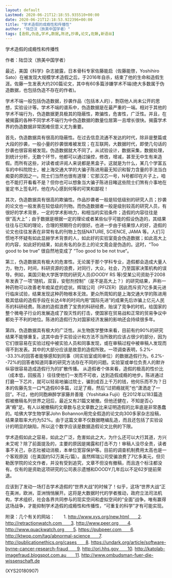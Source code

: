 ```yaml
---
layout: default
Lastmod: 2020-06-21T12:18:55.935510+00:00
date: 2020-06-21T12:18:53.922396+00:00
title: "学术造假的成瘾性和传播性"
author: "陆岱汶（旅美中国学者）"
tags: [造假,伪造,学术,数据,陈进,抄袭,论文,佐藤,新语丝]
---
```


学术造假的成瘾性和传播性

作者：陆岱汶（旅美中国学者）

最近，美国《科学》杂志披露，日本骨科专家佐藤能启（佐藤能啓，Yoshihiro Sato）在被发现大规模学术造假之后，于2016年自杀，结束了他的生命和造假生涯。佐藤一生发表大约200篇论文，其中有60多篇涉嫌学术不端(绝大多数属于伪造数据，也包括伪造不存在的作者)。

学术不端一般包括伪造数据，抄袭作品（包括本人的），剽窃他人尚未公开的思想，实验设计等。学术不端的谱系中，伪造数据是在最严重的一端。相对于其他的学术不端行为，伪造数据更具极其的隐蔽性，欺骗性，危害性，广泛性。并且，在被揭露的各种不同学术不端行为中伪造数据的数量位居第一且增长很快。揭露学术界的伪造数据非常困难但意义尤为重要。

首先，伪造数据具有很高的隐蔽性。在过去信息流通不发达的时代，除非是整篇或大段的抄袭，一般小量的抄袭很难被发现；在互联网，大数据时代，即使几句话的抄袭也很容易被发现。伪造数据就大不同了。从试验设计，数据采集，数据处理，到统计分析，无数个环节，他都可以通过操控，修改，增减，甚至无中生有来造假。而所有这些，对读者或评阅人来说都是黑盒子。这就是为什么，某几个学富五车的中科院院士，被上海交通大学的大骗子陈进用最无知识和智力含量的手法当白痴耍的原因之一。院士们当然也很有道理：它那汉芯一号，N号都印在片子上，咱也不能打开看看不是？但你也可以想象当大骗子陈进目睹这些院士们煞有介事地在鉴定书上签名时，他在内心感到何等的可笑和鄙视！

其次，伪造数据具有很高的欺骗性。作品抄袭者一般是较低级别的研究人员；抄袭的论文也一般发表在较低级的刊物。而伪造数据者一般是级别较高的研究人员，有很好的学术背景，一定的学术影响力，和相当的实验条件；造假的内容往往是很“高大上”；由于数据是根据一定的理论或者某些似乎可能的假设伪造的，其结果往往与已知的理论，合理的预期符合的很好。也进一步由于结果惊人的好，造假的论文也往往发表在非常有名的刊物上包括NATURE, SCIENCE, JAMA 等。人们习惯地不怀疑有如此显赫学术背景的人，如此好的实验室竟会伪造数据；如此高大上的内容，如此好的结果，如此有名的杂志上的论文竟会是伪造的。这时，“Too good to be true” 很自然地变成了 “Too good to be not true“。

第三，伪造数据具有极大的危害性。无论属于那个学科专业，造假都会造成大量人力，物力，时间，科研资源的浪费，对同行，大众，社会，乃至国家决策机构的误导。例如，美国贝勒大学医学院的研究人员(DOODY RS 等)受某公司资助于2008年发表了一项“随机，双盲，安慰剂控制”（是不是高大上？）的研究结果，声称一种药物可以改善老年痴呆症的症状。辉瑞公司（PFIZER）因此而斥资7亿多美元进行临床试验，结果发现这种药物根本无效。更众所周知的是上海交通大学的陈进用极其低级的造假手段在长达4年的时间内用“国际先进”的成果先后诈骗上亿元人民币的科研经费。陈进的造假浪费了宝贵的科研经费，贻误了竞争的时机，给国家的整个微电子行业的发展造成了毁灭性的打击，使国家在贸易战和正常的贸易争议中都处于不利的地位。陈进的造假行为对国家经济发展的影响还会持续很多年。

第四，伪造数据具有极大的广泛性。从生物医学整体来看，目前有约90%的研究结果不能够重复。这其中由于实验设计和方法不当所致的应该占很少的部分，因为它们很容易在实验过程中被实验人员和同事发现，或在审稿过程中被审稿人发现而得不到发表。其中的大部分应该是故意的造假所致。一项调查表明，5.2%--33.3%的回答者能够感知到同事（同实验室或同单位）的数据造假行为。6.2%--72%的回答者知道同事的研究方法存在不同的问题。实验室或单位负责人的默许纵容很容易造成造假行为的扩散传播。 从造假者个体来看，造假的极高的性价比（成本低，回报高 ）往往使他们一发而不可收，达到造假成瘾的地步。陈进通过打磨一下芯片，就可以轻易地骗过院士，骗到成百上千万的钱，他何乐而不为？日本的佐藤先生一口气造假60多篇，过足了瘾，然后“过把瘾就死”也“潇洒走了一回”。不过，他的同胞麻醉学家藤井善隆（Yoshitaka Fujii）在2012年以183篇造假被撤稿名列世界之冠后，最近又有21篇文被撤。但他还健在，不知是否心满“瘾”足。有人以被撤稿的文章数与总文章数之比来证明造假的比率底是非常愚蠢的。哈佛大学生物学家John Bohannon用完全假造的论文向300多家杂志投稿，结果录取率大约为52%。由于这篇文章不仅数据瞎编乱造，而且还包括了实验设计的明显的缺陷，所以这个数字应该是数据造假论文比例的下限。

学术造假如此之容易，如此之广泛，危害如此之大，为什么还可以大行其道，方兴未艾呢？除了前面提及的，主要的原因是揭露和打击不力！审稿人没尽全责，读者事不关己，杂志社被动消极，本单位宽容保护等。目前的调查机制费用太高也是一个客观原因（在美国约52万美元/篇）。虽然辉瑞公司受骗浪费了7亿多美元，但贝勒医学院的论文作者，并没有受到追究，文章不但没有撤稿，而且连个标注都没有。仅有的是资助这项研究的公司表示遗憾和DOODY几年后以不足62岁提前荣退。

应该到了发动一场打击学术造假的“世界大战”的时候了！似乎，这场“世界大战“正在美洲，欧洲，亚洲悄悄展开。这将是大数据时代的学者推动，政府立法司法机构，学术组织，社会各界共同参与的现实空间和虚拟空间的“全面”战争。唯有赢得这场战争，才能抑制学术造假的成瘾性和传播性，“可重复的科学”才有可能实现。

附录：几个有关的网站：　　1.     http://www.xys.org/new.html　　2.     http://retractionwatch.com　　3.     http://www.peer.org　　4.     http://www.quackwatch.org　　5.     https://pubpeer.com　　6.     http://ktwop.com/tag/abnormal-science　　7.     http://publicationethics.org/cases　　8.     https://undark.org/article/software-byrne-cancer-research-fraud　　9.     http://ori.hhs.gov　　10.  http://katolab-imagefraud.blogspot.com.au　　11.  http://www.ombudsman-fuer-die-wissenschaft.de

(XYS20180907)

